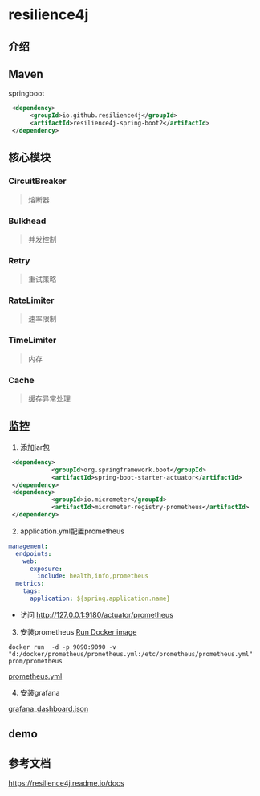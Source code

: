# resilience4j

## 介绍

## Maven
springboot
```xml
 <dependency>
      <groupId>io.github.resilience4j</groupId>
      <artifactId>resilience4j-spring-boot2</artifactId>
 </dependency>
```

## 核心模块

### CircuitBreaker
> 熔断器

### Bulkhead
> 并发控制

### Retry
> 重试策略

### RateLimiter
> 速率限制

### TimeLimiter
> 内存

### Cache
> 缓存异常处理

## 监控
1. 添加jar包
```xml
 <dependency>
            <groupId>org.springframework.boot</groupId>
            <artifactId>spring-boot-starter-actuator</artifactId>
 </dependency>
 <dependency>
            <groupId>io.micrometer</groupId>
            <artifactId>micrometer-registry-prometheus</artifactId>
 </dependency>
```
2. application.yml配置prometheus
```yaml
management:
  endpoints:
    web:
      exposure:
        include: health,info,prometheus
  metrics:
    tags:
      application: ${spring.application.name}
```
* 访问 http://127.0.0.1:9180/actuator/prometheus

3. 安装prometheus
[Run Docker image](https://grafana.com/docs/grafana/latest/installation/docker/)
```shell
docker run  -d -p 9090:9090 -v "d:/docker/prometheus/prometheus.yml:/etc/prometheus/prometheus.yml"  prom/prometheus
```
[prometheus.yml](https://github.com/jsjchai/java-example/blob/master/spring-boot-example/spring-boot-resilience4j/src/main/resources/prometheus.yml)

4. 安装grafana

[grafana_dashboard.json](https://resilience4j.readme.io/docs/grafana-1)



## demo

## 参考文档
https://resilience4j.readme.io/docs


